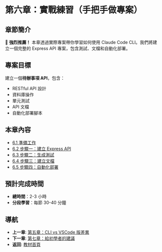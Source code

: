 # 第六章：實戰練習（手把手做專案）

## 章節簡介

📌 **強烈推薦！** 本章透過實際專案帶你學習如何使用 Claude Code CLI。我們將建立一個完整的 Express API 專案，包含測試、文檔和自動化部署。

## 專案目標

建立一個**待辦事項 API**，包含：
- RESTful API 設計
- 資料庫操作
- 單元測試
- API 文檔
- 自動化部署腳本

## 本章內容

- [6.1 準備工作](./6.1-preparation.md)
- [6.2 步驟一：建立 Express API](./6.2-express-api.md)
- [6.3 步驟二：生成測試](./6.3-generate-tests.md)
- [6.4 步驟三：建立文檔](./6.4-documentation.md)
- [6.5 步驟四：自動化部署](./6.5-automation.md)

## 預計完成時間

- **總時間**：2-3 小時
- **分段學習**：每節 30-40 分鐘

## 導航

- **上一章**: [第五章：CLI vs VSCode 版差異](../chapter5/README.md)
- **下一章**: [第七章：給初學者的建議](../chapter7/README.md)
- **返回**: [教材首頁](../../README.md)
